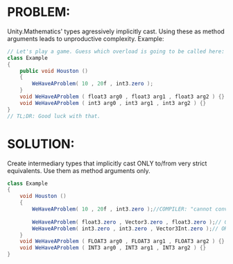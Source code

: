 # PROBLEM:
Unity.Mathematics' types agressively implicitly cast. Using these as method arguments leads to unproductive complexity.
Example:
```C#
// Let's play a game. Guess which overload is going to be called here:
class Example
{
    public void Houston ()
    {
        WeHaveAProblem( 10 , 20f , int3.zero );
    }
    void WeHaveAProblem ( float3 arg0 , float3 arg1 , float3 arg2 ) {}
    void WeHaveAProblem ( int3 arg0 , int3 arg1 , int3 arg2 ) {}
}
// TL;DR: Good luck with that.
```

# SOLUTION:
Create intermediary types that implicitly cast ONLY to/from very strict equivalents. Use them as method arguments only.
```C#
class Example
{
    void Houston ()
    {
        WeHaveAProblem( 10 , 20f , int3.zero );//COMPILER: "cannot convert from int to FLOAT3"
        
        WeHaveAProblem( float3.zero , Vector3.zero , float3.zero );// OK
        WeHaveAProblem( int3.zero , int3.zero , Vector3Int.zero );// OK
    }
    void WeHaveAProblem ( FLOAT3 arg0 , FLOAT3 arg1 , FLOAT3 arg2 ) {}
    void WeHaveAProblem ( INT3 arg0 , INT3 arg1 , INT3 arg2 ) {}
}
```
